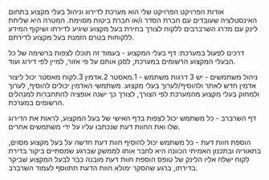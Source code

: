אודות הפרויקט
הפרויקט שלי הוא מערכת לדירוג וניהול בעלי מקצוע בתחום האינסטלציה שעובדים עם חברת הסדר ו/או חברת ביטוח מסוימת.
המטרה היא שליחת לינק עם מדרג השרברבים ללקוח לצורך בחירת בעל מקצוע שיגיע לדירתו ושיקוף המידע ללקוחות בטרם הזמנת בעל מקצוע לדירתם.

דרכים לפעול במערכת:
דף בעלי המקצוע -
בעמוד זה תוכלו לצפות ברשימה של כל הבעלי המקצוע הרשומים במערכת, לסנן אותם על פי אזור, למיין לפי דירוג ועוד.

ניהול משתמשים -
יש 3 דרגות משתמש -
1.מאסטר
2.אדמין
3.לקוח
מאסטר יכול ליצור אדמין חדש לאתר ולהוסיף/לערוך בעלי מקצוע.
משתמשי האדמין יכולים להוסיף, לערוך ולמחוק בעלי מקצוע מהמערכת לפי הצורך, לצורך כך ישנה אופציה להתחברות למנהלים הרשומים במערכת.

דף השרברב -
כל משתמש יכול לצפות בדף האישי של בעל המקצוע, לראות את הדירוג שלו ואת החוות דעת שנכתבו עליו על ידי משתמשים אחרים.

הוספת חוות דעת -
כל משתמש יכול להוסיף חוות דעת חדשה על בעל מקצוע מסוים, בתאוריה ובתכנון האמיתי הכוונה היא לחבר אותו לממשק שברגע שמסתיים ביקור בדירת לקוח ישלח אליו הלינק של טופס הוספת חוות דעת מובנה כבר לבעל המקצוע שביקר בדירתו, ברגע שהסקר ימולא חוות הדעת תתווסף לעמוד השרברב.

